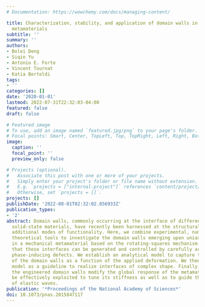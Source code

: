 ```yaml
---
# Documentation: https://wowchemy.com/docs/managing-content/

title: Characterization, stability, and application of domain walls in flexible mechanical
  metamaterials
subtitle: ''
summary: ''
authors:
- Bolei Deng
- Siqin Yu
- Antonio E. Forte
- Vincent Tournat
- Katia Bertoldi
tags:
- ''
categories: []
date: '2020-01-01'
lastmod: 2022-07-31T22:32:03-04:00
featured: false
draft: false

# Featured image
# To use, add an image named `featured.jpg/png` to your page's folder.
# Focal points: Smart, Center, TopLeft, Top, TopRight, Left, Right, BottomLeft, Bottom, BottomRight.
image:
  caption: ''
  focal_point: ''
  preview_only: false

# Projects (optional).
#   Associate this post with one or more of your projects.
#   Simply enter your project's folder or file name without extension.
#   E.g. `projects = ["internal-project"]` references `content/project/deep-learning/index.md`.
#   Otherwise, set `projects = []`.
projects: []
publishDate: '2022-08-01T02:32:02.856933Z'
publication_types:
- '2'
abstract: Domain walls, commonly occurring at the interface of different phases in
  solid-state materials, have recently been harnessed at the structural scale to enable
  additional modes of functionality. Here, we combine experimental, numerical, and
  theoretical tools to investigate the domain walls emerging upon uniaxial compression
  in a mechanical metamaterial based on the rotating-squares mechanism. We first show
  that these interfaces can be generated and controlled by carefully arranging a few
  phase-inducing defects. We establish an analytical model to capture the evolution
  of the domain walls as a function of the applied deformation. We then employ this
  model as a guideline to realize interfaces of complex shape. Finally, we show that
  the engineered domain walls modify the global response of the metamaterial and can
  be effectively exploited to tune its stiffness as well as to guide the propagation
  of elastic waves.
publication: '*Proceedings of the National Academy of Sciences*'
doi: 10.1073/pnas.2015847117
---
```

